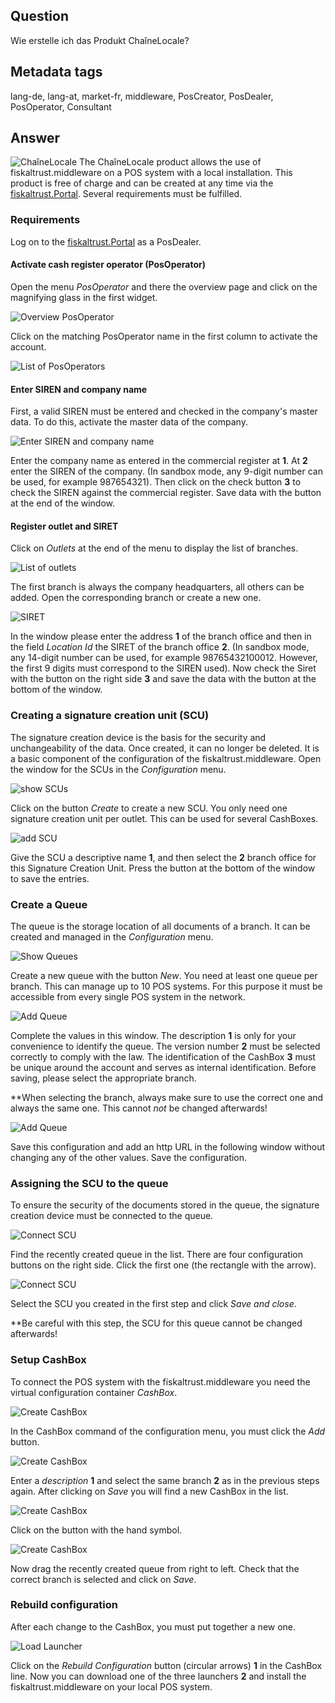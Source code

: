 ## Question

Wie erstelle ich das Produkt ChaîneLocale?

## Metadata tags

lang-de, lang-at, market-fr, middleware, PosCreator, PosDealer, PosOperator, Consultant

## Answer

![ChaîneLocale](../images/FR/product_ChaineLocale.png)
The ChaîneLocale product allows the use of fiskaltrust.middleware on a POS system with a local installation. This product is free of charge and can be created at any time via the [fiskaltrust.Portal](https://portal.fiskaltrust.fr/). 
Several requirements must be fulfilled.

### Requirements

Log on to the [fiskaltrust.Portal](https://portal.fiskaltrust.fr/) as a PosDealer.

#### Activate cash register operator (PosOperator)

Open the menu _PosOperator_ and there the overview page and click on the magnifying glass in the first widget.

![Overview PosOperator](../images/FR/step_by_step_chainelocale_001.jpg)

Click on the matching PosOperator name in the first column to activate the account.

![List of PosOperators](../images/FR/step_by_step_chainelocale_002.jpg)

#### Enter SIREN and company name

First, a valid SIREN must be entered and checked in the company's master data. To do this, activate the master data of the company.

![Enter SIREN and company name](../images/FR/step_by_step_chainelocale_003.jpg)

Enter the company name as entered in the commercial register at **1**. At **2** enter the SIREN of the company. (In sandbox mode, any 9-digit number can be used, for example 987654321). Then click on the check button **3** to check the SIREN against the commercial register. Save data with the button at the end of the window.

#### Register outlet and SIRET

Click on _Outlets_ at the end of the menu to display the list of branches.

![List of outlets](../images/FR/step_by_step_chainelocale_004.jpg)

The first branch is always the company headquarters, all others can be added. Open the corresponding branch or create a new one.

![SIRET](../images/FR/step_by_step_chainelocale_005.jpg)

In the window please enter the address **1** of the branch office and then in the field _Location Id_ the SIRET of the branch office **2**. (In sandbox mode, any 14-digit number can be used, for example 98765432100012. However, the first 9 digits must correspond to the SIREN used). Now check the Siret with the button on the right side **3** and save the data with the button at the bottom of the window.

### Creating a signature creation unit (SCU)

The signature creation device is the basis for the security and unchangeability of the data. Once created, it can no longer be deleted. It is a basic component of the configuration of the fiskaltrust.middleware. Open the window for the SCUs in the _Configuration_ menu.

![show SCUs](../images/FR/step_by_step_chainelocale_006.jpg)

Click on the button _Create_ to create a new SCU. You only need one signature creation unit per outlet. This can be used for several CashBoxes.

![add SCU](../images/FR/step_by_step_chainelocale_007.jpg)

Give the SCU a descriptive name **1**, and then select the **2** branch office for this Signature Creation Unit.
Press the button at the bottom of the window to save the entries.

### Create a Queue

The queue is the storage location of all documents of a branch. It can be created and managed in the _Configuration_ menu.

![Show Queues](../images/FR/step_by_step_chainelocale_008.jpg)

Create a new queue with the button _New_. You need at least one queue per branch. This can manage up to 10 POS systems. For this purpose it must be accessible from every single POS system in the network.

![Add Queue](../images/FR/step_by_step_chainelocale_009.jpg)

Complete the values in this window. The description **1** is only for your convenience to identify the queue. The version number **2** must be selected correctly to comply with the law. The identification of the CashBox **3** must be unique around the account and serves as internal identification. Before saving, please select the appropriate branch.

**When selecting the branch, always make sure to use the correct one and always the same one. This cannot *not* be changed afterwards!

![Add Queue](../images/FR/step_by_step_chainelocale_010.jpg)

Save this configuration and add an http URL in the following window without changing any of the other values. Save the configuration.

### Assigning the SCU to the queue

To ensure the security of the documents stored in the queue, the signature creation device must be connected to the queue.

![Connect SCU](../images/FR/step_by_step_chainelocale_011.jpg)

Find the recently created queue in the list. There are four configuration buttons on the right side. Click the first one (the rectangle with the arrow).

![Connect SCU](../images/FR/step_by_step_chainelocale_012.jpg)

Select the SCU you created in the first step and click _Save and close_.

**Be careful with this step, the SCU for this queue cannot be changed afterwards!

### Setup CashBox

To connect the POS system with the fiskaltrust.middleware you need the virtual configuration container _CashBox_.

![Create CashBox](../images/FR/step_by_step_chainelocale_013.jpg)

In the CashBox command of the configuration menu, you must click the _Add_ button.

![Create CashBox](../images/FR/step_by_step_chainelocale_014.jpg)

Enter a _description_ **1** and select the same branch **2** as in the previous steps again. After clicking on _Save_ you will find a new CashBox in the list.

![Create CashBox](../images/FR/step_by_step_chainelocale_015.jpg)

Click on the button with the hand symbol.

![Create CashBox](../images/FR/step_by_step_chainelocale_016.jpg)

Now drag the recently created queue from right to left. Check that the correct branch is selected and click on _Save_.

### Rebuild configuration

After each change to the CashBox, you must put together a new one.

![Load Launcher](../images/FR/step_by_step_chainelocale_017.jpg)

Click on the *Rebuild Configuration* button (circular arrows) **1** in the CashBox line.
Now you can download one of the three launchers **2** and install the fiskaltrust.middleware on your local POS system.
